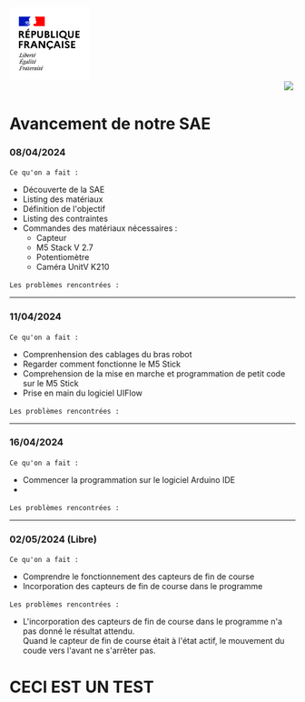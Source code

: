 <img src="Images/Republique_Francaise.jpg" width="140">&nbsp;&nbsp;&nbsp;&nbsp;&nbsp;&nbsp;&nbsp;&nbsp;&nbsp;&nbsp;&nbsp;&nbsp;&nbsp;&nbsp;&nbsp;&nbsp;&nbsp;&nbsp;&nbsp;&nbsp;&nbsp;&nbsp;&nbsp;&nbsp;&nbsp;&nbsp;&nbsp;&nbsp;&nbsp;&nbsp;&nbsp;&nbsp;&nbsp;&nbsp;&nbsp;&nbsp;&nbsp;&nbsp;&nbsp;&nbsp;&nbsp;&nbsp;&nbsp;&nbsp;&nbsp;&nbsp;&nbsp;&nbsp;&nbsp;&nbsp;&nbsp;&nbsp;&nbsp;&nbsp;&nbsp;&nbsp;&nbsp;&nbsp;&nbsp;&nbsp;&nbsp;&nbsp;&nbsp;&nbsp;&nbsp;&nbsp;&nbsp;&nbsp;&nbsp;&nbsp;&nbsp;&nbsp;&nbsp;&nbsp;&nbsp;&nbsp;&nbsp;&nbsp;&nbsp;&nbsp;&nbsp;&nbsp;&nbsp;&nbsp;&nbsp;&nbsp;&nbsp;&nbsp;&nbsp;&nbsp;&nbsp;&nbsp;&nbsp;&nbsp;&nbsp;&nbsp;&nbsp;&nbsp;&nbsp;&nbsp;&nbsp;&nbsp;&nbsp;&nbsp;&nbsp;&nbsp;&nbsp;&nbsp;&nbsp;&nbsp;&nbsp;&nbsp;&nbsp;&nbsp;&nbsp;&nbsp;&nbsp;&nbsp;&nbsp;&nbsp;&nbsp;&nbsp;&nbsp;<img src="Images/Logo_Université_de_Haute-Alsace_-_UHA.png" width="330">


# Avancement de notre SAE

### 08/04/2024
`Ce qu'on a fait :`
- Découverte de la SAE
- Listing des matériaux
- Définition de l'objectif
- Listing des contraintes
- Commandes des matériaux nécessaires :
  - Capteur
  - M5 Stack V 2.7
  - Potentiomètre
  - Caméra UnitV K210

`Les problèmes rencontrées :`


***

### 11/04/2024
`Ce qu'on a fait :`
- Comprenhension des cablages du bras robot
- Regarder comment fonctionne le M5 Stick
- Comprehension de la mise en marche et programmation de petit code sur le M5 Stick
- Prise en main du logiciel UIFlow

`Les problèmes rencontrées :`


***

### 16/04/2024
`Ce qu'on a fait :`
- Commencer la programmation sur le logiciel Arduino IDE
- 

`Les problèmes rencontrées :`


***

### 02/05/2024 (Libre)
`Ce qu'on a fait :`
- Comprendre le fonctionnement des capteurs de fin de course
- Incorporation des capteurs de fin de course dans le programme

`Les problèmes rencontrées :`
- L'incorporation des capteurs de fin de course dans le programme n'a pas donné le résultat attendu. <br>
Quand le capteur de fin de course était à l'état actif, le mouvement du coude vers l'avant ne s'arrêter pas.


# CECI EST UN TEST


